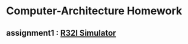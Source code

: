 # Computer-Architecture Homework

## assignment1 : [**R32I Simulator**](https://github.com/CCUWayen/Computer-Architecture/tree/master/assignment1)
